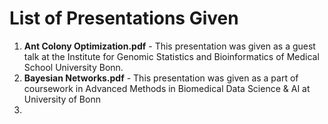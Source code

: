 # List of Presentations Given

1. **Ant Colony Optimization.pdf** - This presentation was given as a guest talk at the Institute for Genomic Statistics and Bioinformatics of Medical School University Bonn.
2. **Bayesian Networks.pdf** - This presentation was given as a part of coursework in Advanced Methods in Biomedical Data Science & AI at University of Bonn
3. 
